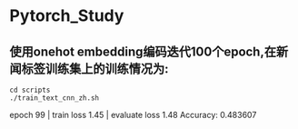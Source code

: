 # Pytorch_Study

## 使用onehot embedding编码迭代100个epoch,在新闻标签训练集上的训练情况为:
```shell
cd scripts
./train_text_cnn_zh.sh
```
epoch 99 | train loss 1.45 | evaluate loss 1.48
Accuracy: 0.483607